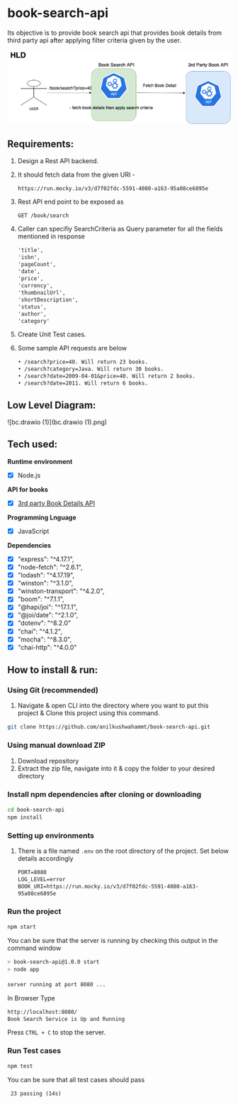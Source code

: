 # book-search-api
Its objective is to provide book search api that provides book details from third party api after applying filter criteria given by the user.

![](bc.drawio.png)

## Requirements:

1. Design a Rest API backend.

2. It should fetch data from the given URI - 

   ```api
   https://run.mocky.io/v3/d7f02fdc-5591-4080-a163-95a08ce6895e
   ```

3. Rest API end point to be exposed as

   ```
   GET /book/search
   ```

4. Caller can specifiy SearchCriteria as Query parameter for all the fields mentioned in response

   ```
   'title',
   'isbn',
   'pageCount',
   'date',
   'price',
   'currency',
   'thumbnailUrl',
   'shortDescription',
   'status',
   'author',
   'category'
   ```

5. Create Unit Test cases.

6. Some sample API requests are below

   ```
   • /search?price=40. Will return 23 books.
   • /search?category=Java. Will return 30 books.
   • /search?date=2009-04-01&price=40. Will return 2 books.
   • /search?date=2011. Will return 6 books.
   ```

## Low Level Diagram:

![bc.drawio (1)](bc.drawio (1).png)

## Tech used:

**Runtime environment**

- [x] Node.js

**API for books**

- [x] [3rd party Book Details API](https://run.mocky.io/v3/d7f02fdc-5591-4080-a163-95a08ce6895e)

**Programming Lnguage**

- [x] JavaScript

**Dependencies**

- [x] "express": "^4.17.1",
- [x] "node-fetch": "^2.6.1",
- [x]  "lodash": "^4.17.19",
- [x] "winston": "^3.1.0",
- [x] "winston-transport": "^4.2.0",
- [x] "boom": "^7.1.1",
- [x]  "@hapi/joi": "^17.1.1",
- [x] "@joi/date": "^2.1.0",
- [x]  "dotenv": "^8.2.0"
- [x] "chai": "^4.1.2",
- [x] "mocha": "^8.3.0",
- [x] "chai-http": "^4.0.0"

## How to install & run:

### Using Git (recommended)

1. Navigate & open CLI into the directory where you want to put this project & Clone this project using this command.

```bash
git clone https://github.com/anilkushwahammt/book-search-api.git
```

### Using manual download ZIP

1. Download repository
2. Extract the zip file, navigate into it & copy the folder to your desired directory

### Install npm dependencies after cloning or downloading

```bash
cd book-search-api
npm install
```

### Setting up environments

1. There is a file named `.env` on the root directory of the project. Set below details accordingly

   ```
   PORT=8080
   LOG_LEVEL=error
   BOOK_URI=https://run.mocky.io/v3/d7f02fdc-5591-4080-a163-95a08ce6895e
   ```

### Run the project

```bash
npm start
```

You can be sure that the server is running by checking this output in the command window

```bash
> book-search-api@1.0.0 start
> node app

server running at port 8080 ...
```

In Browser Type

```
http://localhost:8080/
Book Search Service is Up and Running
```

Press `CTRL + C` to stop the server.

### Run Test cases 

```bash
npm test
```

You can be sure that all test cases should pass

```
 23 passing (14s)
```



